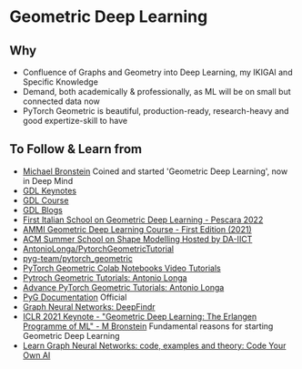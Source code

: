 # Geometric Deep Learning

## Why
- Confluence of Graphs and Geometry into Deep Learning, my IKIGAI and Specific Knowledge 
- Demand, both academically & professionally, as ML will be on small but connected data now
- PyTorch Geometric is beautiful, production-ready, research-heavy and good expertize-skill to have

<!-- https://github.com/markmap/markmap -->

<!-- ## Building
- Graphs: Startup-Service Part II, Freedom-Fortune
- RnD: MidcurveNN,  Papers, Github contribution
- Skill: PyTorch Geometric for GNN and 3D meshes

  -->
## To Follow & Learn from
- [Michael Bronstein](https://www.linkedin.com/in/mbronstein/?originalSubdomain=uk) Coined and started 'Geometric Deep Learning', now in Deep Mind
- [GDL Keynotes](https://geometricdeeplearning.com/keynotes/)
- [GDL Course](https://geometricdeeplearning.com/lectures/)
- [GDL Blogs](https://geometricdeeplearning.com/blogs/)
- [First Italian School on Geometric Deep Learning - Pescara 2022](https://www.youtube.com/playlist?list=PLn2-dEmQeTfRQXLKf9Fmlk3HmReGg3YZZ)
- [AMMI Geometric Deep Learning Course - First Edition (2021)](https://www.youtube.com/playlist?list=PLn2-dEmQeTfQ8YVuHBOvAhUlnIPYxkeu3)
- [ACM Summer School on Shape Modelling Hosted by DA-IICT](https://www.youtube.com/playlist?list=PLPeEbErKGwN3873372f-UGDD4TDhTvJT9)
- [AntonioLonga/PytorchGeometricTutorial](https://github.com/AntonioLonga/PytorchGeometricTutorial)
- [pyg-team/pytorch_geometric](https://github.com/pyg-team/pytorch_geometric)
- [PyTorch Geometric Colab Notebooks Video Tutorials](https://pytorch-geometric.readthedocs.io/en/latest/notes/colabs.html)
- [Pytroch Geometric Tutorials: Antonio Longa](https://www.youtube.com/playlist?list=PLGMXrbDNfqTzqxB1IGgimuhtfAhGd8lHF)
- [Advance PyTorch Geometric Tutorials: Antonio Longa](https://www.youtube.com/playlist?list=PLGMXrbDNfqTwPxitLVHEbT9Pd6-oR_cud)
- [PyG Documentation](https://pytorch-geometric.readthedocs.io/en/latest/) Official
- [Graph Neural Networks: DeepFindr](https://www.youtube.com/playlist?list=PLV8yxwGOxvvoNkzPfCx2i8an--Tkt7O8Z)
- [ICLR 2021 Keynote - "Geometric Deep Learning: The Erlangen Programme of ML" - M Bronstein]() Fundamental reasons for starting Geometric Deep Learning
- [Learn Graph Neural Networks: code, examples and theory: Code Your Own AI](https://www.youtube.com/playlist?list=PLgy71-0-2-F13J3EABiLDfedF3tlejgHJ) 


<!-- https://github.com/markmap/markmap -->

<!-- ## Building
- Graphs: Startup-Service Part II, Freedom-Fortune
- RnD: MidcurveNN,  Papers, Github contribution
- Skill: PyTorch Geometric for GNN and 3D meshes

## Receiving
- Yog-ish, Yognidra, heal, Freedom
- Build Body Breath, !Belly, !vaat
- Jog, Gym, Yoga, Diet, vitamins

## Sharing
- Ikigai, Specific knowledge, Freedom-Fame, Crystallized intelligence
- Dev Advocate: Talks, tex material, Ninja, GDE, Rasa
- Sketchnotes: visual 1pg summary on paper, LinkedIn (TL;DR) -->